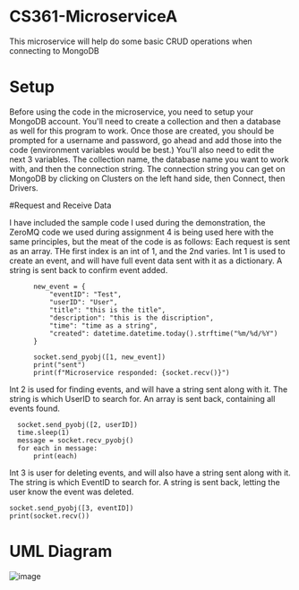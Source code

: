 # CS361-MicroserviceA
This microservice will help do some basic CRUD operations when connecting to MongoDB

# Setup
Before using the code in the microservice, you need to setup your MongoDB account. You'll need to create a collection and then a database as well for this program to work.
Once those are created, you should be prompted for a username and password, go ahead and add those into the code (environment variables would be best.)
You'll also need to edit the next 3 variables. The collection name, the database name you want to work with, and then the connection string. The connection string you can get
on MongoDB by clicking on Clusters on the left hand side, then Connect, then Drivers.

#Request and Receive Data

I have included the sample code I used during the demonstration, the ZeroMQ code we used during assignment 4 is being used here with the same principles,
but the meat of the code is as follows:
Each request is sent as an array. THe first index is an int of 1, and the 2nd varies.
  Int 1 is used to create an event, and will have full event data sent with it as a dictionary. A string is sent back to confirm event added.
  ```
        new_event = {
            "eventID": "Test",
            "userID": "User",
            "title": "this is the title",
            "description": "this is the discription",
            "time": "time as a string",
            "created": datetime.datetime.today().strftime("%m/%d/%Y")
        }

        socket.send_pyobj([1, new_event])
        print("sent")
        print(f"Microservice responded: {socket.recv()}")
```
  Int 2 is used for finding events, and will have a string sent along with it. The string is which UserID to search for. An array is sent back, containing all events found.
  ```
    socket.send_pyobj([2, userID])
    time.sleep(1)
    message = socket.recv_pyobj()
    for each in message:
        print(each)
  ```
  
  Int 3 is user for deleting events, and will also have a string sent along with it. The string is which EventID to search for. A string is sent back, letting the user know the event was deleted.
  ```
  socket.send_pyobj([3, eventID])
  print(socket.recv())
  ```

# UML Diagram
![image](https://github.com/user-attachments/assets/c3c5c0c8-81e9-4a10-b7cd-5a1564824860)
